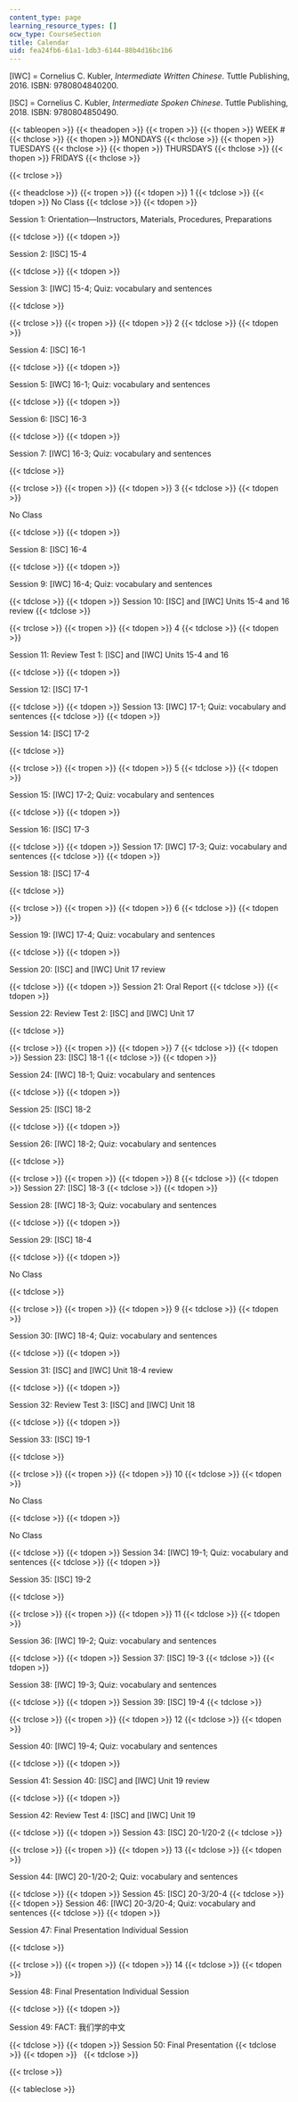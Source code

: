 ```yaml
---
content_type: page
learning_resource_types: []
ocw_type: CourseSection
title: Calendar
uid: fea24fb6-61a1-1db3-6144-88b4d16bc1b6
---
```


\[IWC\] = Cornelius C. Kubler, _Intermediate_ _Written Chinese_. Tuttle Publishing, 2016. ISBN: 9780804840200.

\[ISC\] = Cornelius C. Kubler, _Intermediate_ _Spoken Chinese_. Tuttle Publishing, 2018. ISBN: 9780804850490.

{{< tableopen >}}
{{< theadopen >}}
{{< tropen >}}
{{< thopen >}}
WEEK #
{{< thclose >}}
{{< thopen >}}
MONDAYS
{{< thclose >}}
{{< thopen >}}
TUESDAYS
{{< thclose >}}
{{< thopen >}}
THURSDAYS
{{< thclose >}}
{{< thopen >}}
FRIDAYS
{{< thclose >}}

{{< trclose >}}

{{< theadclose >}}
{{< tropen >}}
{{< tdopen >}}
1
{{< tdclose >}}
{{< tdopen >}}
No Class
{{< tdclose >}}
{{< tdopen >}}


Session 1: Orientation—Instructors, Materials, Procedures, Preparations


{{< tdclose >}}
{{< tdopen >}}


Session 2: \[ISC\] 15-4


{{< tdclose >}}
{{< tdopen >}}


Session 3: \[IWC\] 15-4; Quiz: vocabulary and sentences


{{< tdclose >}}

{{< trclose >}}
{{< tropen >}}
{{< tdopen >}}
2
{{< tdclose >}}
{{< tdopen >}}


Session 4: \[ISC\] 16-1


{{< tdclose >}}
{{< tdopen >}}


Session 5: \[IWC\] 16-1; Quiz: vocabulary and sentences


{{< tdclose >}}
{{< tdopen >}}


Session 6: \[ISC\] 16-3


{{< tdclose >}}
{{< tdopen >}}


Session 7: \[IWC\] 16-3; Quiz: vocabulary and sentences


{{< tdclose >}}

{{< trclose >}}
{{< tropen >}}
{{< tdopen >}}
3
{{< tdclose >}}
{{< tdopen >}}


No Class


{{< tdclose >}}
{{< tdopen >}}


Session 8: \[ISC\] 16-4


{{< tdclose >}}
{{< tdopen >}}


Session 9: \[IWC\] 16-4; Quiz: vocabulary and sentences


{{< tdclose >}}
{{< tdopen >}}
Session 10: \[ISC\] and \[IWC\] Units 15-4 and 16 review
{{< tdclose >}}

{{< trclose >}}
{{< tropen >}}
{{< tdopen >}}
4
{{< tdclose >}}
{{< tdopen >}}


Session 11: Review Test 1: \[ISC\] and \[IWC\] Units 15-4 and 16


{{< tdclose >}}
{{< tdopen >}}


Session 12: \[ISC\] 17-1


{{< tdclose >}}
{{< tdopen >}}
Session 13: \[IWC\] 17-1; Quiz: vocabulary and sentences
{{< tdclose >}}
{{< tdopen >}}


Session 14: \[ISC\] 17-2


{{< tdclose >}}

{{< trclose >}}
{{< tropen >}}
{{< tdopen >}}
5
{{< tdclose >}}
{{< tdopen >}}


Session 15: \[IWC\] 17-2; Quiz: vocabulary and sentences


{{< tdclose >}}
{{< tdopen >}}


Session 16: \[ISC\] 17-3


{{< tdclose >}}
{{< tdopen >}}
Session 17: \[IWC\] 17-3; Quiz: vocabulary and sentences
{{< tdclose >}}
{{< tdopen >}}


Session 18: \[ISC\] 17-4


{{< tdclose >}}

{{< trclose >}}
{{< tropen >}}
{{< tdopen >}}
6
{{< tdclose >}}
{{< tdopen >}}


Session 19: \[IWC\] 17-4; Quiz: vocabulary and sentences


{{< tdclose >}}
{{< tdopen >}}


Session 20: \[ISC\] and \[IWC\] Unit 17 review


{{< tdclose >}}
{{< tdopen >}}
Session 21: Oral Report
{{< tdclose >}}
{{< tdopen >}}


Session 22: Review Test 2: \[ISC\] and \[IWC\] Unit 17


{{< tdclose >}}

{{< trclose >}}
{{< tropen >}}
{{< tdopen >}}
7
{{< tdclose >}}
{{< tdopen >}}
Session 23: \[ISC\] 18-1
{{< tdclose >}}
{{< tdopen >}}


Session 24: \[IWC\] 18-1; Quiz: vocabulary and sentences


{{< tdclose >}}
{{< tdopen >}}


Session 25: \[ISC\] 18-2


{{< tdclose >}}
{{< tdopen >}}


Session 26: \[IWC\] 18-2; Quiz: vocabulary and sentences


{{< tdclose >}}

{{< trclose >}}
{{< tropen >}}
{{< tdopen >}}
8
{{< tdclose >}}
{{< tdopen >}}
Session 27: \[ISC\] 18-3
{{< tdclose >}}
{{< tdopen >}}


Session 28: \[IWC\] 18-3; Quiz: vocabulary and sentences


{{< tdclose >}}
{{< tdopen >}}


Session 29: \[ISC\] 18-4


{{< tdclose >}}
{{< tdopen >}}


No Class


{{< tdclose >}}

{{< trclose >}}
{{< tropen >}}
{{< tdopen >}}
9
{{< tdclose >}}
{{< tdopen >}}


Session 30: \[IWC\] 18-4; Quiz: vocabulary and sentences


{{< tdclose >}}
{{< tdopen >}}


Session 31: \[ISC\] and \[IWC\] Unit 18-4 review


{{< tdclose >}}
{{< tdopen >}}


Session 32: Review Test 3: \[ISC\] and \[IWC\] Unit 18


{{< tdclose >}}
{{< tdopen >}}


Session 33: \[ISC\] 19-1


{{< tdclose >}}

{{< trclose >}}
{{< tropen >}}
{{< tdopen >}}
10
{{< tdclose >}}
{{< tdopen >}}


No Class


{{< tdclose >}}
{{< tdopen >}}


No Class


{{< tdclose >}}
{{< tdopen >}}
Session 34: \[IWC\] 19-1; Quiz: vocabulary and sentences
{{< tdclose >}}
{{< tdopen >}}


Session 35: \[ISC\] 19-2


{{< tdclose >}}

{{< trclose >}}
{{< tropen >}}
{{< tdopen >}}
11
{{< tdclose >}}
{{< tdopen >}}


Session 36: \[IWC\] 19-2; Quiz: vocabulary and sentences


{{< tdclose >}}
{{< tdopen >}}
Session 37: \[ISC\] 19-3
{{< tdclose >}}
{{< tdopen >}}


Session 38: \[IWC\] 19-3; Quiz: vocabulary and sentences


{{< tdclose >}}
{{< tdopen >}}
Session 39: \[ISC\] 19-4
{{< tdclose >}}

{{< trclose >}}
{{< tropen >}}
{{< tdopen >}}
12
{{< tdclose >}}
{{< tdopen >}}


Session 40: \[IWC\] 19-4; Quiz: vocabulary and sentences


{{< tdclose >}}
{{< tdopen >}}


Session 41: Session 40: \[ISC\] and \[IWC\] Unit 19 review


{{< tdclose >}}
{{< tdopen >}}


Session 42: Review Test 4: \[ISC\] and \[IWC\] Unit 19


{{< tdclose >}}
{{< tdopen >}}
Session 43: \[ISC\] 20-1/20-2
{{< tdclose >}}

{{< trclose >}}
{{< tropen >}}
{{< tdopen >}}
13
{{< tdclose >}}
{{< tdopen >}}


Session 44: \[IWC\] 20-1/20-2; Quiz: vocabulary and sentences


{{< tdclose >}}
{{< tdopen >}}
Session 45: \[ISC\] 20-3/20-4
{{< tdclose >}}
{{< tdopen >}}
Session 46: \[IWC\] 20-3/20-4; Quiz: vocabulary and sentences
{{< tdclose >}}
{{< tdopen >}}


Session 47: Final Presentation Individual Session


{{< tdclose >}}

{{< trclose >}}
{{< tropen >}}
{{< tdopen >}}
14
{{< tdclose >}}
{{< tdopen >}}


Session 48: Final Presentation Individual Session


{{< tdclose >}}
{{< tdopen >}}


Session 49: FACT: 我们学的中文


{{< tdclose >}}
{{< tdopen >}}
Session 50: Final Presentation
{{< tdclose >}}
{{< tdopen >}}
 
{{< tdclose >}}

{{< trclose >}}

{{< tableclose >}}